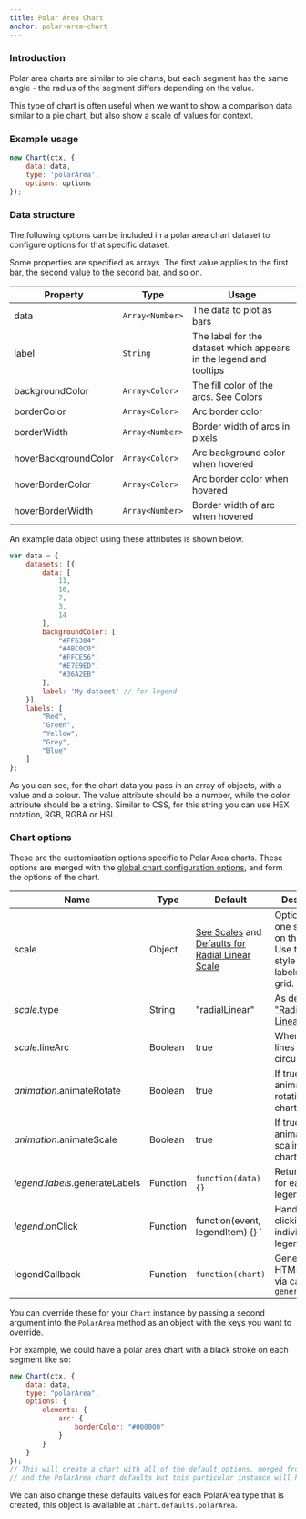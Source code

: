```yaml
---
title: Polar Area Chart
anchor: polar-area-chart
---
```

### Introduction
Polar area charts are similar to pie charts, but each segment has the same angle - the radius of the segment differs depending on the value.

This type of chart is often useful when we want to show a comparison data similar to a pie chart, but also show a scale of values for context.

<div class="canvas-holder">
	<canvas width="250" height="125"></canvas>
</div>

### Example usage

```javascript
new Chart(ctx, {
	data: data,
	type: 'polarArea',
	options: options
});
```

### Data structure

The following options can be included in a polar area chart dataset to configure options for that specific dataset.

Some properties are specified as arrays. The first value applies to the first bar, the second value to the second bar, and so on.

Property | Type | Usage
--- | --- | ---
data | `Array<Number>` | The data to plot as bars
label | `String` | The label for the dataset which appears in the legend and tooltips
backgroundColor | `Array<Color>` | The fill color of the arcs. See [Colors](#colors)
borderColor | `Array<Color>` | Arc border color
borderWidth | `Array<Number>` | Border width of arcs in pixels
hoverBackgroundColor | `Array<Color>` | Arc background color when hovered
hoverBorderColor | `Array<Color>` | Arc border color when hovered
hoverBorderWidth | `Array<Number>` | Border width of arc when hovered

An example data object using these attributes is shown below.

```javascript
var data = {
	datasets: [{
		data: [
			11,
			16,
			7,
			3,
			14
		],
		backgroundColor: [
			"#FF6384",
			"#4BC0C0",
			"#FFCE56",
			"#E7E9ED",
			"#36A2EB"
		],
		label: 'My dataset' // for legend
	}],
	labels: [
		"Red",
		"Green",
		"Yellow",
		"Grey",
		"Blue"
	]
};
```
As you can see, for the chart data you pass in an array of objects, with a value and a colour. The value attribute should be a number, while the color attribute should be a string. Similar to CSS, for this string you can use HEX notation, RGB, RGBA or HSL.

### Chart options

These are the customisation options specific to Polar Area charts. These options are merged with the [global chart configuration options](#getting-started-global-chart-configuration), and form the options of the chart.

Name | Type | Default | Description
--- | --- | --- | ---
scale | Object | [See Scales](#scales) and [Defaults for Radial Linear Scale](#scales-radial-linear-scale) | Options for the one scale used on the chart. Use this to style the ticks, labels, and grid.
*scale*.type | String |"radialLinear" | As defined in ["Radial Linear"](#scales-radial-linear-scale).
*scale*.lineArc | Boolean | true | When true, lines are circular.
*animation*.animateRotate | Boolean |true | If true, will animate the rotation of the chart.
*animation*.animateScale | Boolean | true | If true, will animate scaling the chart.
*legend*.*labels*.generateLabels | Function | `function(data) {} ` | Returns labels for each the legend
*legend*.onClick | Function | function(event, legendItem) {} ` | Handles clicking an individual legend item
legendCallback | Function | `function(chart) ` | Generates the HTML legend via calls to `generateLegend`

You can override these for your `Chart` instance by passing a second argument into the `PolarArea` method as an object with the keys you want to override.

For example, we could have a polar area chart with a black stroke on each segment like so:

```javascript
new Chart(ctx, {
	data: data,
	type: "polarArea",
	options: {
		elements: {
			arc: {
				borderColor: "#000000"
			}
		}
	}
});
// This will create a chart with all of the default options, merged from the global config,
// and the PolarArea chart defaults but this particular instance will have `elements.arc.borderColor` set to `"#000000"`.
```

We can also change these defaults values for each PolarArea type that is created, this object is available at `Chart.defaults.polarArea`.
